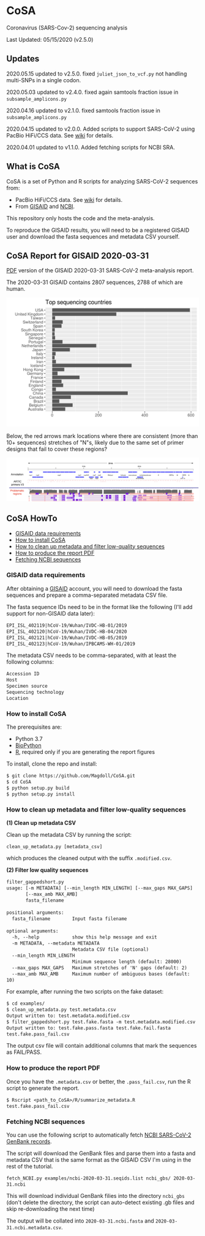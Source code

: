 # CoSA
Coronavirus (SARS-Cov-2) sequencing analysis

Last Updated: 05/15/2020 (v2.5.0)   

## Updates

2020.05.15 updated to v2.5.0. fixed `juliet_json_to_vcf.py` not handling multi-SNPs in a single codon.

2020.05.03 updated to v2.4.0. fixed again samtools fraction issue in `subsample_amplicons.py`

2020.04.16 updated to v2.1.0. fixed samtools fraction issue in `subsample_amplicons.py`

2020.04.15 updated to v2.0.0. Added scripts to support SARS-CoV-2 using PacBio HiFi/CCS data. See [wiki](https://github.com/Magdoll/CoSA/wiki) for details.

2020.04.01 updated to v1.1.0. Added fetching scripts for NCBI SRA.


## What is CoSA

CoSA is a set of Python and R scripts for analyzing SARS-CoV-2 sequences from:

* PacBio HiFi/CCS data.  See [wiki](https://github.com/Magdoll/CoSA/wiki) for details.
* From [GISAID](http://gisaid.org/) and [NCBI](https://www.ncbi.nlm.nih.gov/genbank/sars-cov-2-seqs/#nucleotide-sequences). 

This repository only hosts the code and the meta-analysis. 

To reproduce the GISAID results, you will need to be a registered GISAID user and download the fasta sequences and metadata CSV yourself.

## CoSA Report for GISAID 2020-03-31

[PDF](https://www.dropbox.com/s/is9flnbpn637ijx/gisaid_metadata_report.pdf?dl=0) version of the GISAID 2020-03-31 SARS-CoV-2 meta-analysis report.

The 2020-03-31 GISAID contains 2807 sequences, 2788 of which are human. 

![](https://github.com/Magdoll/CoSA/blob/master/latest_report/Rplot.top_country.png)

Below, the red arrows mark locations where there are consistent (more than 10+ sequences) stretches of "N"s, 
likely due to the same set of primer designs that fail to cover these regions?

![](https://github.com/Magdoll/CoSA/blob/master/latest_report/Screenshot%202020-04-01%2011.15.39.png)

## CoSA HowTo

* <a href="#req">GISAID data requirements</a>
* <a href="#install">How to install CoSA</a>
* <a href="#filter">How to clean up metadata and filter low-quality sequences</a>
* <a href="#report">How to produce the report PDF</a>
* <a href="#ncbi">Fetching NCBI sequences</a>

<a name="req"/>

### GISAID data requirements

After obtaining a [GISAID](http://gisaid.org/) account, you will need to 
download the fasta sequences and prepare a comma-separated metadata CSV file.

The fasta sequence IDs need to be in the format like the following (I'll add support for non-GISAID data later):
```
EPI_ISL_402119|hCoV-19/Wuhan/IVDC-HB-01/2019
EPI_ISL_402120|hCoV-19/Wuhan/IVDC-HB-04/2020
EPI_ISL_402121|hCoV-19/Wuhan/IVDC-HB-05/2019
EPI_ISL_402123|hCoV-19/Wuhan/IPBCAMS-WH-01/2019
```

The metadata CSV needs to be comma-separated, with at least the following columns:
```
Accession ID
Host
Specimen source
Sequencing technology
Location
```

<a name="install"/>

### How to install CoSA

The prerequisites are:
* Python 3.7
* [BioPython](https://biopython.org/)
* [R](https://www.r-project.org/), required only if you are generating the report figures

To install, clone the repo and install:

```
$ git clone https://github.com/Magdoll/CoSA.git
$ cd CoSA
$ python setup.py build
$ python setup.py install
```

<a name="filter"/>

### How to clean up metadata and filter low-quality sequences

**(1) Clean up metadata CSV**

Clean up the metadata CSV by running the script:
```
clean_up_metadata.py [metadata_csv]
```

which produces the cleaned output with the suffix `.modified.csv`.

**(2) Filter low quality sequences**

```
filter_gappedshort.py 
usage: [-m METADATA] [--min_length MIN_LENGTH] [--max_gaps MAX_GAPS]
       [--max_amb MAX_AMB]
       fasta_filename

positional arguments:
  fasta_filename        Input fasta filename

optional arguments:
  -h, --help            show this help message and exit
  -m METADATA, --metadata METADATA
                        Metadata CSV file (optional)
  --min_length MIN_LENGTH
                        Minimum sequence length (default: 28000)
  --max_gaps MAX_GAPS   Maximum stretches of 'N' gaps (default: 2)
  --max_amb MAX_AMB     Maximum number of ambiguous bases (default: 10)
```

For example, after running the two scripts on the fake dataset:

```
$ cd examples/
$ clean_up_metadata.py test.metadata.csv 
Output written to: test.metadata.modified.csv
$ filter_gappedshort.py test.fake.fasta -m test.metadata.modified.csv 
Output written to: test.fake.pass.fasta test.fake.fail.fasta test.fake.pass_fail.csv
``` 

The output csv file will contain additional columns that mark the sequences as FAIL/PASS.

<a name="report"/>
 
### How to produce the report PDF

Once you have the `.metadata.csv` or better, the `.pass_fail.csv`, run the R script to generate the report.

```
$ Rscript <path_to_CoSA>/R/summarize_metadata.R test.fake.pass_fail.csv
```

<a name="ncbi"/>

### Fetching NCBI sequences

You can use the following script to automatically fetch 
[NCBI SARS-CoV-2 GenBank records](https://www.ncbi.nlm.nih.gov/genbank/sars-cov-2-seqs/#nucleotide-sequences). 

The script will download the GenBank files and parse them into a fasta and 
metadata CSV that is the same format as the GISAID CSV I'm using in the rest of the tutorial.

```
fetch_NCBI.py examples/ncbi-2020-03-31.seqids.list ncbi_gbs/ 2020-03-31.ncbi
```

This will download individual GenBank filies into the directory `ncbi_gbs` 
(don't delete the directory, the script can auto-detect existing .gb files and skip re-downloading the next time)

The output will be collated into `2020-03-31.ncbi.fasta` and `2020-03-31.ncbi.metadata.csv`.
